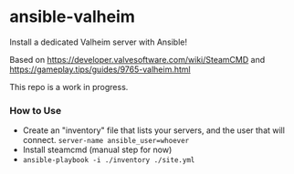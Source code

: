 # ansible-valheim

Install a dedicated Valheim server with Ansible!

Based on https://developer.valvesoftware.com/wiki/SteamCMD and https://gameplay.tips/guides/9765-valheim.html 

This repo is a work in progress. 

### How to Use
 - Create an "inventory" file that lists your servers, and the user that will connect. `server-name ansible_user=whoever`
 - Install steamcmd (manual step for now)
 - `ansible-playbook -i ./inventory ./site.yml`
